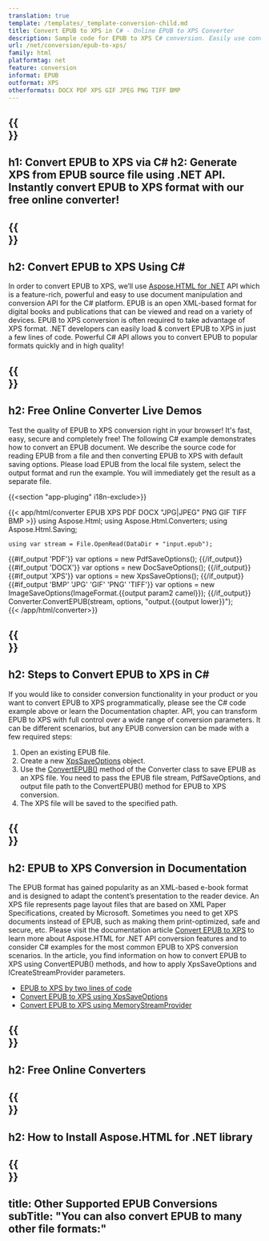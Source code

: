 ```yaml
---
translation: true
template: /templates/_template-conversion-child.md
title: Convert EPUB to XPS in C# - Online EPUB to XPS Converter
description: Sample code for EPUB to XPS C# conversion. Easily use converter API within ASP.NET or any .NET application. Try online EPUB to XPS Converter for free!
url: /net/conversion/epub-to-xps/
family: html
platformtag: net
feature: conversion
informat: EPUB
outformat: XPS
otherformats: DOCX PDF XPS GIF JPEG PNG TIFF BMP
---
```


{{<section banner>}}
---
h1: Convert EPUB to XPS via C#
h2: Generate XPS from EPUB source file using .NET API. Instantly convert EPUB to XPS format with our free online converter!
---

{{<section overview>}}
---
h2: Convert EPUB to XPS Using C#
---

In order to convert EPUB to XPS, we’ll use [Aspose.HTML for .NET](https://products.aspose.com/html/net/) API which is a feature-rich, powerful and easy to use document manipulation and conversion API for the C# platform. EPUB is an open XML-based format for digital books and publications that can be viewed and read on a variety of devices. EPUB to XPS conversion is often required to take advantage of XPS format. .NET developers can easily load & convert EPUB to XPS in just a few lines of code. Powerful C# API allows you to convert EPUB to popular formats quickly and in high quality!

{{<section demos>}}
---
h2: Free Online Converter Live Demos
---

Test the quality of EPUB to XPS conversion right in your browser! It's fast, easy, secure and completely free! The following C# example demonstrates how to convert an EPUB document. We describe the source code for reading EPUB from a file and then converting EPUB to XPS with default saving options. Please load EPUB from the local file system, select the output format and run the example. You will immediately get the result as a separate file.

{{<section "app-pluging" i18n-exclude>}}

{{< app/html/converter EPUB  XPS PDF DOCX "JPG|JPEG" PNG GIF TIFF BMP >}}
using Aspose.Html;
using Aspose.Html.Converters;
using Aspose.Html.Saving;

    using var stream = File.OpenRead(DataDir + "input.epub");
{{#if_output 'PDF'}}
    var options = new PdfSaveOptions();
{{/if_output}}
{{#if_output 'DOCX'}}
    var options = new DocSaveOptions();
{{/if_output}}
{{#if_output 'XPS'}}
    var options = new XpsSaveOptions();
{{/if_output}}
{{#if_output 'BMP' 'JPG' 'GIF' 'PNG' 'TIFF'}}
    var options = new ImageSaveOptions(ImageFormat.{{output param2 camel}});
{{/if_output}}
    Converter.ConvertEPUB(stream, options, "output.{{output lower}}");   
{{< /app/html/converter>}}


{{<section steps>}}
---
h2: Steps to Convert EPUB to XPS in C#
---

If you would like to consider conversion functionality in your product or you want to convert EPUB to XPS programmatically, please see the C# code example above or learn the Documentation chapter. API, you can transform EPUB to XPS with full control over a wide range of conversion parameters. It can be different scenarios, but any EPUB conversion can be made with a few required steps:

1.  Open an existing EPUB file.
1.  Create a new [XpsSaveOptions](https://apireference.aspose.com/html/net/aspose.html.saving/xpssaveoptions) object.
1.  Use the [ConvertEPUB()](https://apireference.aspose.com/html/net/aspose.html.converters.converter/convertepub/methods/27) method of the Converter class to save EPUB as an XPS file. You need to pass the EPUB file stream, PdfSaveOptions, and output file path to the ConvertEPUB() method for EPUB to XPS conversion.
1.  The XPS file will be saved to the specified path.


{{<section documentation>}}
---
h2: EPUB to XPS Conversion in Documentation
---

The EPUB format has gained popularity as an XML-based e-book format and is designed to adapt the content’s presentation to the reader device. An XPS file represents page layout files that are based on XML Paper Specifications, created by Microsoft. Sometimes you need to get XPS documents instead of EPUB, such as making them print-optimized, safe and secure, etc. Please visit the documentation article [Convert EPUB to XPS](https://docs.aspose.com/html/net/converting-between-formats/epub-to-xps/) to learn more about Aspose.HTML for .NET API conversion features and to consider C# examples for the most common EPUB to XPS conversion scenarios. In the article, you find information on how to convert EPUB to XPS using ConvertEPUB() methods, and how to apply XpsSaveOptions and ICreateStreamProvider parameters.
  - <a href="https://docs.aspose.com/html/net/converting-between-formats/epub-to-xps/#epub-to-xps-by-two-lines-of-code" target="_blank">EPUB to XPS by two lines of code</a>
  - <a href="https://docs.aspose.com/html/net/converting-between-formats/epub-to-xps/#convert-epub-to-xps-using-xpssaveoptions" target="_blank">Convert EPUB to XPS using XpsSaveOptions</a>
  - <a href="https://docs.aspose.com/html/net/converting-between-formats/epub-to-xps/#output-stream-providers" target="_blank">Convert EPUB to XPS using MemoryStreamProvider</a>

{{<section online-converters>}}
---
h2: Free Online Converters
---

{{<section get-started>}}
---
h2: How to Install Aspose.HTML for .NET library
---

{{<section other-conversions>}}
---
title: Other Supported EPUB Conversions
subTitle: "You can also convert EPUB to many other file formats:"
---